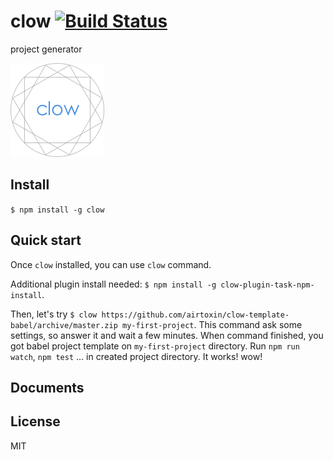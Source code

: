 # clow [![Build Status](https://travis-ci.org/airtoxin/clow.svg?branch=master)](https://travis-ci.org/airtoxin/clow)

project generator

![clow logo](clow.png)

## Install

`$ npm install -g clow`

## Quick start

Once `clow` installed, you can use `clow` command.

Additional plugin install needed: `$ npm install -g clow-plugin-task-npm-install`.

Then, let's try `$ clow https://github.com/airtoxin/clow-template-babel/archive/master.zip my-first-project`.
This command ask some settings, so answer it and wait a few minutes. When command finished, you got babel project template on `my-first-project` directory. Run `npm run watch`, `npm test` ... in created project directory. It works! wow!

## Documents

## License

MIT
